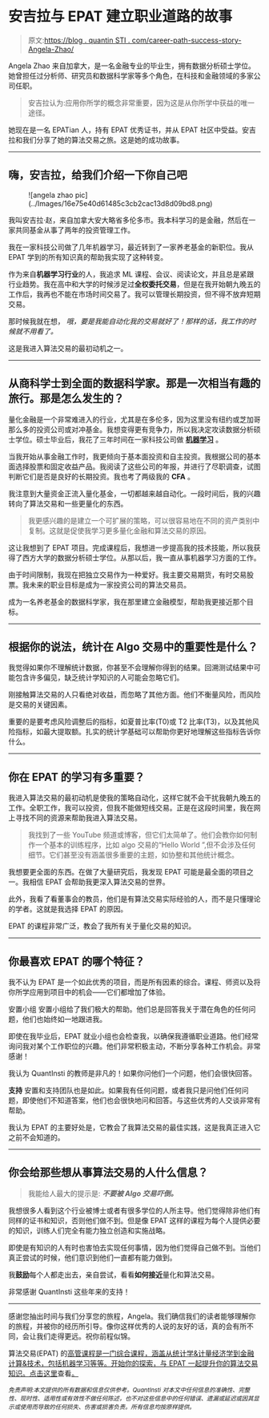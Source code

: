# 安吉拉与 EPAT 建立职业道路的故事

> 原文:[https://blog . quantin STI . com/career-path-success-story-Angela-Zhao/](https://blog.quantinsti.com/career-path-success-story-angela-zhao/)

Angela Zhao 来自加拿大，是一名金融专业的毕业生，拥有数据分析硕士学位。她曾担任过分析师、研究员和数据科学家等多个角色，在科技和金融领域的多家公司任职。

> 安吉拉认为:应用你所学的概念非常重要，因为这是从你所学中获益的唯一途径。

她现在是一名 EPATian 人，持有 EPAT 优秀证书，并从 EPAT 社区中受益。安吉拉和我们分享了她的算法交易之旅。这是她的成功故事。

* * *

## 嗨，安吉拉，给我们介绍一下你自己吧

<figure class="kg-card kg-image-card">![angela zhao pic](../Images/16e75e40d61485c3cb2cac13d8d09bd8.png)</figure>

我叫安吉拉·赵，来自加拿大安大略省多伦多市。我本科学习的是金融，然后在一家共同基金从事了两年的投资管理工作。

我在一家科技公司做了几年机器学习，最近转到了一家养老基金的新职位。我从 EPAT 学到的所有知识真的帮助我实现了这种转变。

作为来自**机器学习行业**的人，我追求 ML 课程、会议、阅读论文，并且总是紧跟行业趋势。我在高中和大学的时候涉足过**全权委托交易**，但是在我开始朝九晚五的工作后，我再也不能在市场时间交易了。我可以管理长期投资，但不得不放弃短期交易。

那时候我就在想，
*哦，要是我能自动化我的交易就好了！那样的话，我工作的时候就不用看了。*

这是我进入算法交易的最初动机之一。

* * *

## 从商科学士到全面的数据科学家。那是一次相当有趣的旅行。那是怎么发生的？

量化金融是一个非常难进入的行业，尤其是在多伦多，因为这里没有纽约或芝加哥那么多的投资公司或对冲基金。我想变得更有竞争力，所以我决定攻读数据分析硕士学位。硕士毕业后，我花了三年时间在一家科技公司做 **[机器学习](https://quantra.quantinsti.com/course/introduction-to-machine-learning-for-trading)** 。

当我开始从事金融工作时，我更倾向于基本面投资和自主投资。我根据公司的基本面选择股票和固定收益产品。我阅读了这些公司的年报，并进行了尽职调查，试图判断它们是否是良好的长期投资。我也考了两级我的 **CFA** 。

我注意到大量资金正流入量化基金，一切都越来越自动化。一段时间后，我的兴趣转向了算法交易和一些更量化的东西。

> 我更感兴趣的是建立一个可扩展的策略，可以很容易地在不同的资产类别中复制。这就是促使我学习更多量化金融和算法交易的原因。

这让我想到了 EPAT 项目。完成课程后，我想进一步提高我的技术技能，所以我获得了西方大学的数据分析硕士学位。从那以后，我一直从事机器学习方面的工作。

由于时间限制，我现在把独立交易作为一种爱好。我主要交易期货，有时交易股票。我未来的职业目标是成为一家投资公司的算法交易员。

成为一名养老基金的数据科学家，我在那里建立金融模型，帮助我更接近那个目标。

* * *

## 根据你的说法，统计在 Algo 交易中的重要性是什么？

我觉得如果你不理解统计数据，你甚至不会理解你得到的结果。回溯测试结果中可能包含许多偏见，缺乏统计学知识的人可能会忽略它们。

刚接触算法交易的人只看绝对收益，而忽略了其他方面。他们不衡量风险，而风险是交易的关键因素。

重要的是要考虑风险调整后的指标，如夏普比率(T0)或 T2 比率(T3)，以及其他风险指标，如最大提取额。扎实的统计学基础可以帮助你更好地理解这些指标告诉你什么。

* * *

## 你在 EPAT 的学习有多重要？

我进入算法交易的最初动机是使我的策略自动化，这样它就不会干扰我朝九晚五的工作。全职工作，我可以投资，但我不能做短线交易。正是在这段时间里，我在网上寻找不同的资源来帮助我进入算法交易。

> 我找到了一些 YouTube 频道或博客，但它们太简单了。他们会教你如何制作一个基本的训练程序，比如 algo 交易的“Hello World ”,但不会涉及任何细节。它们甚至没有涵盖很多重要的主题，如协整和其他统计概念。

我想要更全面的东西。在做了大量研究后，我发现 EPAT 可能是最全面的项目之一。我相信 EPAT 会帮助我更深入算法交易的世界。

此外，我看了看董事会的教员，他们是有算法交易实际经验的人，而不是只懂理论的学者。这就是我选择 EPAT 的原因。

EPAT 的课程非常广泛，教会了我所有关于量化交易的知识。

* * *

## 你最喜欢 EPAT 的哪个特征？

我不认为 EPAT 是一个如此优秀的项目，而是所有因素的综合。课程、师资以及将你所学应用到项目中的机会——它们都增加了体验。

安置小组
安置小组给了我们极大的帮助。他们总是回答我关于潜在角色的任何问题，他们也始终如一地跟进我。

即使在我毕业后，EPAT 就业小组也会检查我，以确保我遵循职业道路。他们经常询问我对某个工作职位的兴趣。他们非常积极主动，不断分享各种工作机会。非常感谢！

我认为 QuantInsti 的教师是非凡的！如果你问他们一个问题，他们会很快回答。

**支持**
安置和支持团队也是如此。如果我有任何问题，或者我只是问他们任何问题，即使他们不知道答案，他们也会很快地问和回答。与这些优秀的人交谈非常有帮助。

我认为 EPAT 的主要好处是，它教会了我算法交易的最佳实践，这是我真正进入它之前不会知道的。

* * *

## 你会给那些想从事算法交易的人什么信息？

> 我能给人最大的提示是:
> ***不要被 Algo 交易吓倒。***

我想很多人看到这个行业被博士或者有很多学位的人所主导。他们觉得除非他们有同样的证书和知识，否则他们做不到。但是像 EPAT 这样的课程为每个人提供必要的知识，训练人们完全有能力独立创造和实施战略。

即使是有知识的人有时也害怕去实现任何事情，因为他们觉得自己做不到。当他们真正尝试的时候，他们意识到他们一直都有能力做到。

我**鼓励**每个人都走出去，亲自尝试，看看**如何接近**量化和算法交易。

非常感谢 QuantInsti 这些年来的支持！

* * *

感谢您抽出时间与我们分享您的旅程，Angela。我们确信我们的读者能够理解你的旅程，并被你的经历所引导。像你这样优秀的人说的友好的话，真的会有所不同，会让我们走得更远。祝你前程似锦。

算法交易(EPAT) 的[高管课程是一门综合课程，涵盖从统计学&计量经济学到金融计算&技术，包括机器学习等等。开始你的探索，与 EPAT 一起提升你的算法交易知识。点击这里](https://www.quantinsti.com/)查看[。](https://www.quantinsti.com/)

*<small>免责声明:本文提供的所有数据和信息仅供参考。QuantInsti 对本文中任何信息的准确性、完整性、现时性、适用性或有效性不做任何陈述，也不对这些信息中的任何错误、遗漏或延迟或因其显示或使用而导致的任何损失、伤害或损害负责。所有信息均按原样提供。</small>*